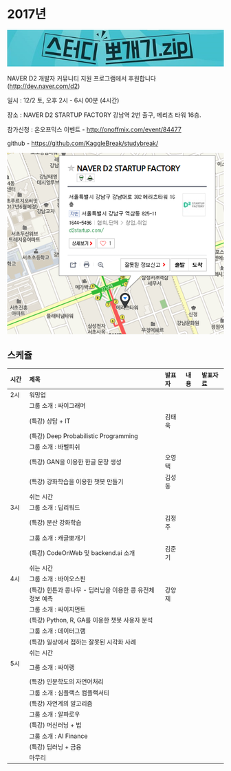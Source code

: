# 2017년

![](img/title.jpg)

 NAVER D2 개발자 커뮤니티 지원 프로그램에서 후원합니다(http://dev.naver.com/d2)
 
 일시 : 12/2 토, 오후 2시 - 6시 00분 (4시간)
 
 장소 : NAVER D2 STARTUP FACTORY
       강남역 2번 출구, 메리츠 타워 16층.
 
 참가신청 : 온오프믹스 이벤트 - http://onoffmix.com/event/84477
 
 github - https://github.com/KaggleBreak/studybreak/
 
![](img/d2.png)

## 스케쥴

|    시간        |      제목                                | 발표자  |  내용   |   발표자료                                         |
|:---	        |:---	                                  |:---	    |:---	 |:---	|
|2시  | 워밍업                         |   | |    |
|    | 그룹 소개 : 싸이그래머       |  | |  |
|    | (특강) 상담 + IT       | 김태욱 | |  |
|    | (특강) Deep Probabilistic Programming | |  |
|    | 그룹 소개 : 바벨피쉬       |  | |  |
|    | (특강) GAN을 이용한 한글 문장 생성       | 오영택 | |  |
|    | (특강) 강화학습을 이용한 챗봇 만들기 | 김성동 |  |
|    | 쉬는 시간       |  | |  |
|3시 | 그룹 소개 : 딥리워드        |  | |  |
|    | (특강) 분산 강화학습       | 김정주 | |  |
|    | 그룹 소개 : 캐글뽀개기        |  | |  |
|    | (특강) CodeOnWeb 및 backend.ai 소개 | 김준기 | |  |
|    | 쉬는 시간       |  | |  |
|4시 | 그룹 소개 : 바이오스핀        |  | |  |
|    | (특강) 힌튼과 콩나무 - 딥러닝을 이용한 콩 유전체 정보 예측 | 강양제 | |  |
|    | 그룹 소개 : 싸이지먼트        |  | |  |
|    | (특강) Python, R, GA를 이용한 챗봇 사용자 분석 |  | |  |
|    | 그룹 소개 : 데이터그램        |  | |  |
|    | (특강) 일상에서 접하는 잘못된 시각화 사례        |  | |  |
|    | 쉬는 시간       |  | |  |
|5시    | 그룹 소개 : 싸이랭        |  | |  |
|    | (특강) 인문학도의 자연어처리   |  | |  |
|    | 그룹 소개 : 심플랙스 컴플랙서티 |  | |  |
|    | (특강) 자연계의 알고리즘   |  | |  |
|    | 그룹 소개 : 알파로우        |  | |  |
|    | (특강) 머신러닝 + 법        |  | |  |
|    | 그룹 소개 : AI Finance        |  | |  |
|    | (특강) 딥러닝 + 금융        |  | |  |
|    | 마무리       |  | |  |
